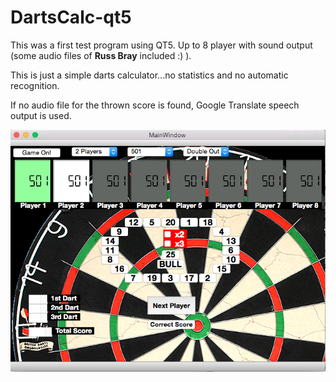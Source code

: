 # DartsCalc-qt5
This was a first test program using QT5. Up to 8 player with sound output (some audio files of **Russ Bray** included :) ).

This is just a simple darts calculator...no statistics and no automatic recognition.

If no audio file for the thrown score is found, Google Translate speech output is used.

![gui](DartsCalc_gui.png)
